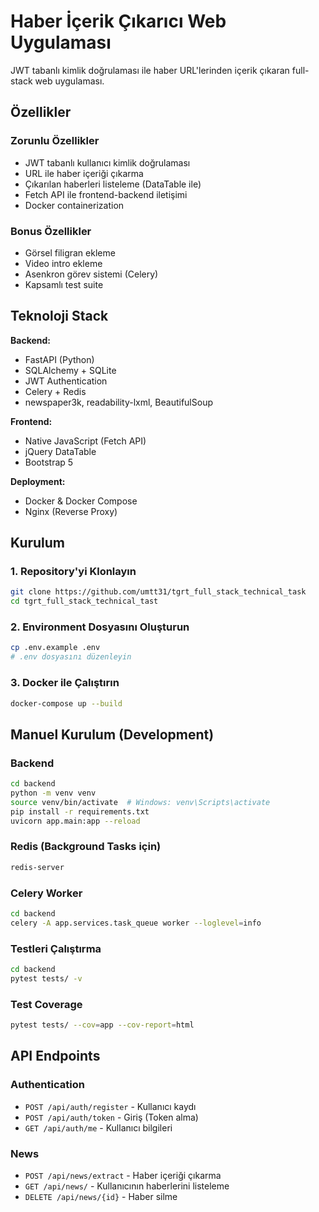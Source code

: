 # Haber İçerik Çıkarıcı Web Uygulaması

JWT tabanlı kimlik doğrulaması ile haber URL'lerinden içerik çıkaran full-stack web uygulaması.

## Özellikler

### Zorunlu Özellikler
- JWT tabanlı kullanıcı kimlik doğrulaması
- URL ile haber içeriği çıkarma
- Çıkarılan haberleri listeleme (DataTable ile)
- Fetch API ile frontend-backend iletişimi
- Docker containerization

### Bonus Özellikler
- Görsel filigran ekleme
- Video intro ekleme
- Asenkron görev sistemi (Celery)
- Kapsamlı test suite

## Teknoloji Stack

**Backend:**
- FastAPI (Python)
- SQLAlchemy + SQLite
- JWT Authentication
- Celery + Redis
- newspaper3k, readability-lxml, BeautifulSoup

**Frontend:**
- Native JavaScript (Fetch API)
- jQuery DataTable
- Bootstrap 5

**Deployment:**
- Docker & Docker Compose
- Nginx (Reverse Proxy)

## Kurulum

### 1. Repository'yi Klonlayın
```bash
git clone https://github.com/umtt31/tgrt_full_stack_technical_task
cd tgrt_full_stack_technical_tast
```

### 2. Environment Dosyasını Oluşturun
```bash
cp .env.example .env
# .env dosyasını düzenleyin
```

### 3. Docker ile Çalıştırın
```bash
docker-compose up --build
```

## Manuel Kurulum (Development)

### Backend
```bash
cd backend
python -m venv venv
source venv/bin/activate  # Windows: venv\Scripts\activate
pip install -r requirements.txt
uvicorn app.main:app --reload
```

### Redis (Background Tasks için)
```bash
redis-server
```

### Celery Worker
```bash
cd backend
celery -A app.services.task_queue worker --loglevel=info
```

### Testleri Çalıştırma
```bash
cd backend
pytest tests/ -v
```

### Test Coverage
```bash
pytest tests/ --cov=app --cov-report=html
```

## API Endpoints

### Authentication
- `POST /api/auth/register` - Kullanıcı kaydı
- `POST /api/auth/token` - Giriş (Token alma)
- `GET /api/auth/me` - Kullanıcı bilgileri

### News
- `POST /api/news/extract` - Haber içeriği çıkarma
- `GET /api/news/` - Kullanıcının haberlerini listeleme
- `DELETE /api/news/{id}` - Haber silme
